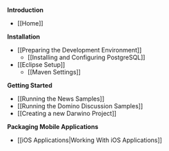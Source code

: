 **Introduction**

* [[Home]]

**Installation**

* [[Preparing the Development Environment]]
	* [[Installing and Configuring PostgreSQL]]
* [[Eclipse Setup]]
	* [[Maven Settings]]

**Getting Started**

* [[Running the News Samples]]
* [[Running the Domino Discussion Samples]]
* [[Creating a new Darwino Project]]

**Packaging Mobile Applications**

* [[iOS Applications|Working With iOS Applications]]